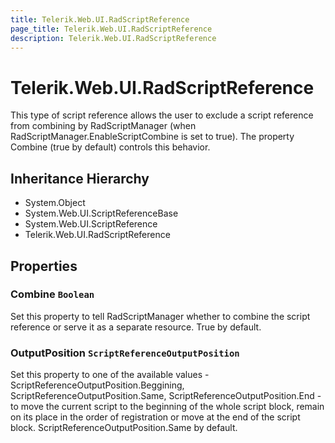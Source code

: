 ```yaml
---
title: Telerik.Web.UI.RadScriptReference
page_title: Telerik.Web.UI.RadScriptReference
description: Telerik.Web.UI.RadScriptReference
---
```


# Telerik.Web.UI.RadScriptReference

This type of script reference allows the user to exclude a script reference from 
            combining by RadScriptManager (when RadScriptManager.EnableScriptCombine is set to true).
            The property Combine (true by default) controls this behavior.

## Inheritance Hierarchy

* System.Object
* System.Web.UI.ScriptReferenceBase
* System.Web.UI.ScriptReference
* Telerik.Web.UI.RadScriptReference

## Properties

###  Combine `Boolean`

Set this property to tell RadScriptManager whether to combine the script reference or serve it as a separate resource.
            True by default.

###  OutputPosition `ScriptReferenceOutputPosition`

Set this property to one of the available values -  
                ScriptReferenceOutputPosition.Beggining, 
                ScriptReferenceOutputPosition.Same,
                ScriptReferenceOutputPosition.End - 
            to move the current script to the beginning of the whole script block, remain on its place in the order of registration or 
            move at the end of the script block. ScriptReferenceOutputPosition.Same by default.

